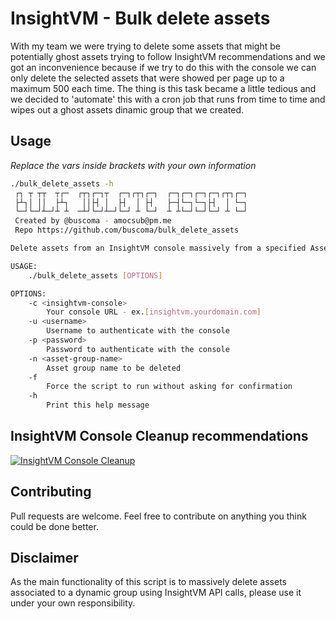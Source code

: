 # InsightVM - Bulk delete assets

With my team we were trying to delete some assets that might be potentially ghost assets trying to follow InsightVM recommendations and we got an inconvenience because if we try to do this with the console we can only delete the selected assets that were showed per page up to a maximum 500 each time.
The thing is this task became a little tedious and we decided to 'automate' this with a cron job that runs from time to time and wipes out a ghost assets dinamic group that we created.

## Usage
_Replace the vars inside brackets with your own information_
```bash
./bulk_delete_assets -h
 ┌┐ ┬ ┬┬  ┬┌─  ┌┬┐┌─┐┬  ┌─┐┌┬┐┌─┐  ┌─┐┌─┐┌─┐┌─┐┌┬┐┌─┐
 ├┴┐│ ││  ├┴┐   ││├┤ │  ├┤  │ ├┤   ├─┤└─┐└─┐├┤  │ └─┐
 └─┘└─┘┴─┘┴ ┴  ─┴┘└─┘┴─┘└─┘ ┴ └─┘  ┴ ┴└─┘└─┘└─┘ ┴ └─┘
 Created by @buscoma - amocsub@pm.me
 Repo https://github.com/buscoma/bulk_delete_assets

Delete assets from an InsightVM console massively from a specified Asset Group

USAGE:
    ./bulk_delete_assets [OPTIONS]

OPTIONS:
    -c <insightvm-console>
        Your console URL - ex.[insightvm.yourdomain.com]
    -u <username>
        Username to authenticate with the console
    -p <password>
        Password to authenticate with the console
    -n <asset-group-name>
        Asset group name to be deleted
    -f
        Force the script to run without asking for confirmation
    -h
        Print this help message

```

## InsightVM Console Cleanup recommendations
[![InsightVM Console Cleanup](https://github.com/buscoma/bulk_delete_assets/blob/main/insightvm.png?raw=true)](https://share.vidyard.com/watch/oPgWFYHYc6Gnr2k6kB9fkb "InsightVM Console Cleanup")

## Contributing
Pull requests are welcome. Feel free to contribute on anything you think could be done better.

## Disclaimer
As the main functionality of this script is to massively delete assets associated to a dynamic group using InsightVM API calls, please use it under your own responsibility.
